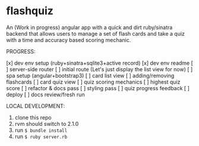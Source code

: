 flashquiz
=========

An (Work in progress) angular app with a quick and dirt ruby/sinatra backend that allows users to manage a set of flash cards and take a quiz with a time and accuracy based scoring mechanic.


PROGRESS:

[x] dev env setup (ruby+sinatra+sqlite3+active record)
[x] dev env readme
[ ] server-side router
[ ] initial route (Let's just display the list view for now)
[ ] spa setup (angular+bootstrap3)
[ ] card list view
[ ] adding/removing flashcards
[ ] card quiz view
[ ] quiz scoring mechanics
[ ] highest quiz score
[ ] refactor & docs pass
[ ] styling pass
[ ] quiz progress feedback
[ ] deploy
[ ] docs review/fresh run


LOCAL DEVELOPMENT:

1. clone this repo
2. rvm should switch to 2.1.0
3. run `$ bundle install`
4. run `$ ruby server.rb`
